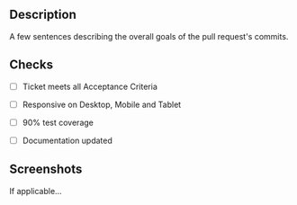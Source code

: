 ## Description

A few sentences describing the overall goals of the pull request's commits.

## Checks

- [ ] Ticket meets all Acceptance Criteria

- [ ] Responsive on Desktop, Mobile and Tablet

- [ ] 90% test coverage

- [ ] Documentation updated

## Screenshots

If applicable...
